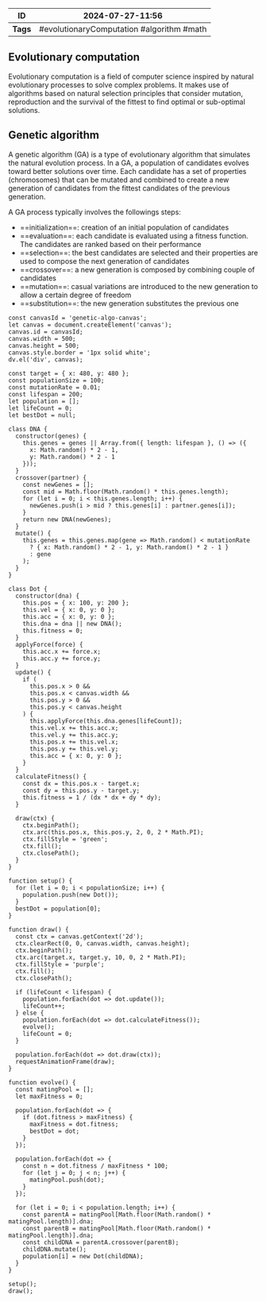 
| ID       | 2024-07-27-11:56                          |
| -------- | ----------------------------------------- |
| **Tags** | #evolutionaryComputation #algorithm #math |
## Evolutionary computation

Evolutionary computation is a field of computer science inspired by natural evolutionary processes to solve complex problems. It makes use of algorithms based on natural selection principles that consider mutation, reproduction and the survival of the fittest to find optimal or sub-optimal solutions.

## Genetic algorithm

A genetic algorithm (GA) is a type of evolutionary algorithm that simulates the natural evolution process. In a GA, a population of candidates evolves toward better solutions over time. Each candidate has a set of properties (chromosomes) that can be mutated and combined to create a new generation of candidates from the fittest candidates of the previous generation.

A GA process typically involves the followings steps:
- ==initialization==: creation of an initial population of candidates
- ==evaluation==: each candidate is evaluated using a fitness function. The candidates are ranked based on their performance
- ==selection==: the best candidates are selected and their properties are used to compose the next generation of candidates
- ==crossover==: a new generation is composed by combining couple of candidates
- ==mutation==: casual variations are introduced to the new generation to allow a certain degree of freedom
- ==substitution==: the new generation substitutes the previous one



```dataviewjs
const canvasId = 'genetic-algo-canvas';
let canvas = document.createElement('canvas');
canvas.id = canvasId;
canvas.width = 500;
canvas.height = 500;
canvas.style.border = '1px solid white';
dv.el('div', canvas);

const target = { x: 480, y: 480 };
const populationSize = 100;
const mutationRate = 0.01;
const lifespan = 200;
let population = [];
let lifeCount = 0;
let bestDot = null;

class DNA {
  constructor(genes) {
    this.genes = genes || Array.from({ length: lifespan }, () => ({
      x: Math.random() * 2 - 1,
      y: Math.random() * 2 - 1
    }));
  }
  crossover(partner) {
    const newGenes = [];
    const mid = Math.floor(Math.random() * this.genes.length);
    for (let i = 0; i < this.genes.length; i++) {
      newGenes.push(i > mid ? this.genes[i] : partner.genes[i]);
    }
    return new DNA(newGenes);
  }
  mutate() {
    this.genes = this.genes.map(gene => Math.random() < mutationRate
      ? { x: Math.random() * 2 - 1, y: Math.random() * 2 - 1 }
      : gene
    );
  }
}

class Dot {
  constructor(dna) {
    this.pos = { x: 100, y: 200 };
    this.vel = { x: 0, y: 0 };
    this.acc = { x: 0, y: 0 };
    this.dna = dna || new DNA();
    this.fitness = 0;
  }
  applyForce(force) {
    this.acc.x += force.x;
    this.acc.y += force.y;
  }
  update() {
    if (
      this.pos.x > 0 &&
      this.pos.x < canvas.width &&
      this.pos.y > 0 &&
      this.pos.y < canvas.height
    ) {
      this.applyForce(this.dna.genes[lifeCount]);
      this.vel.x += this.acc.x;
      this.vel.y += this.acc.y;
      this.pos.x += this.vel.x;
      this.pos.y += this.vel.y;
      this.acc = { x: 0, y: 0 };
    }
  }
  calculateFitness() {
    const dx = this.pos.x - target.x;
    const dy = this.pos.y - target.y;
    this.fitness = 1 / (dx * dx + dy * dy);
  }

  draw(ctx) {
    ctx.beginPath();
    ctx.arc(this.pos.x, this.pos.y, 2, 0, 2 * Math.PI);
    ctx.fillStyle = 'green';
    ctx.fill();
    ctx.closePath();
  }
}

function setup() {
  for (let i = 0; i < populationSize; i++) {
    population.push(new Dot());
  }
  bestDot = population[0];
}

function draw() {
  const ctx = canvas.getContext('2d');
  ctx.clearRect(0, 0, canvas.width, canvas.height);
  ctx.beginPath();
  ctx.arc(target.x, target.y, 10, 0, 2 * Math.PI);
  ctx.fillStyle = 'purple';
  ctx.fill();
  ctx.closePath();

  if (lifeCount < lifespan) {
    population.forEach(dot => dot.update());
    lifeCount++;
  } else {
    population.forEach(dot => dot.calculateFitness());
    evolve();
    lifeCount = 0;
  }

  population.forEach(dot => dot.draw(ctx));
  requestAnimationFrame(draw);
}

function evolve() {
  const matingPool = [];
  let maxFitness = 0;

  population.forEach(dot => {
    if (dot.fitness > maxFitness) {
      maxFitness = dot.fitness;
      bestDot = dot;
    }
  });

  population.forEach(dot => {
    const n = dot.fitness / maxFitness * 100;
    for (let j = 0; j < n; j++) {
      matingPool.push(dot);
    }
  });

  for (let i = 0; i < population.length; i++) {
    const parentA = matingPool[Math.floor(Math.random() * matingPool.length)].dna;
    const parentB = matingPool[Math.floor(Math.random() * matingPool.length)].dna;
    const childDNA = parentA.crossover(parentB);
    childDNA.mutate();
    population[i] = new Dot(childDNA);
  }
}

setup();
draw();

```